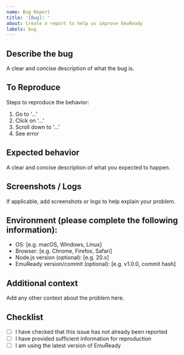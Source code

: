 ```yaml
---
name: Bug Report
title: '[Bug]: '
about: Create a report to help us improve EmuReady
labels: bug
---
```


## Describe the bug

A clear and concise description of what the bug is.

## To Reproduce

Steps to reproduce the behavior:

1. Go to '...'
2. Click on '...'
3. Scroll down to '...'
4. See error

## Expected behavior

A clear and concise description of what you expected to happen.

## Screenshots / Logs

If applicable, add screenshots or logs to help explain your problem.

## Environment (please complete the following information):

- OS: [e.g. macOS, Windows, Linux]
- Browser: [e.g. Chrome, Firefox, Safari]
- Node.js version (optional): [e.g. 20.x]
- EmuReady version/commit (optional): [e.g. v1.0.0, commit hash]

## Additional context

Add any other context about the problem here.

## Checklist

- [ ] I have checked that this issue has not already been reported
- [ ] I have provided sufficient information for reproduction
- [ ] I am using the latest version of EmuReady
